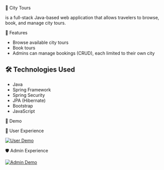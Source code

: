 🌃 City Tours

is a full-stack Java-based web application that allows travelers to browse, book, and manage city tours.



 📌 Features

- Browse available city tours
- Book tours 
- Admins can manage bookings (CRUD), each limited to their own city


## 🛠️ Technologies Used

- Java
- Spring Framework
- Spring Security
- JPA (Hibernate)
- Bootstrap
- JavaScript


 🎥 Demo

 👤 User Experience

[![User Demo](https://img.youtube.com/vi/mmX7vlvxz0Q/0.jpg)](https://www.youtube.com/watch?v=mmX7vlvxz0Q)

 🛡️ Admin Experience

[![Admin Demo](https://img.youtube.com/vi/A0LngukYlCQ/0.jpg)](https://www.youtube.com/watch?v=A0LngukYlCQ)

